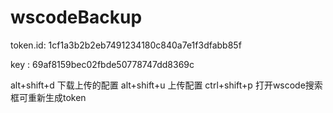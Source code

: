 # wscodeBackup  

token.id: 1cf1a3b2b2eb7491234180c840a7e1f3dfabb85f

key : 69af8159bec02fbde50778747dd8369c 

alt+shift+d  下载上传的配置 
alt+shift+u 上传配置 
ctrl+shift+p 打开wscode搜索框可重新生成token

